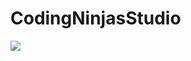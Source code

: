 # CodingNinjasStudio
<img src="https://www.google.co.in/url?sa=i&url=https%3A%2F%2Fbrandfetch.com%2Fcodingninjas.in&psig=AOvVaw2t7eiPB7xpU0uKYwGSqul9&ust=1694329287478000&source=images&cd=vfe&opi=89978449&ved=0CA4QjRxqFwoTCMD28dL6nIEDFQAAAAAdAAAAABAD">
